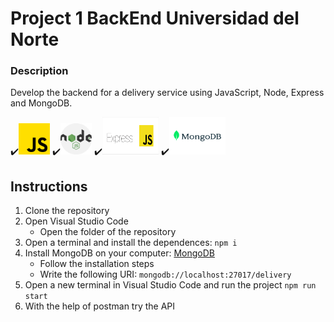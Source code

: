 # Project 1 BackEnd Universidad del Norte
### Description
Develop the backend for a delivery service using JavaScript, Node, Express and MongoDB.
<br>

✔️<img src="./icons/javascript-icon.png" width="50" height="50">
✔️<img src="./icons/node-icon.png" width="50" height="50">
✔️<img src="./icons/express-icon.png" width="90" height="60">
✔️<img src="./icons/mongodb-icon.png" width="90" height="60">


## Instructions
1. Clone the repository
2. Open Visual Studio Code
   - Open the folder of the repository
3. Open a terminal and install the dependences:
`npm i`
4. Install MongoDB on your computer: [MongoDB](https://www.mongodb.com/try/download/community)
   - Follow the installation steps
   - Write the following URI: `mongodb://localhost:27017/delivery`
5. Open a new terminal in Visual Studio Code and run the project `npm run start`
6. With the help of postman try the API
